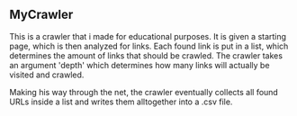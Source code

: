 ## MyCrawler

This is a crawler that i made for educational purposes. It is given a starting page, which is then analyzed for links.
Each found link is put in a list, which determines the amount of links that should be crawled.
The crawler takes an argument 'depth' which determines how many links will actually be visited and crawled.

Making his way through the net, the crawler eventually collects all found URLs inside a list and writes them alltogether into a .csv file.
